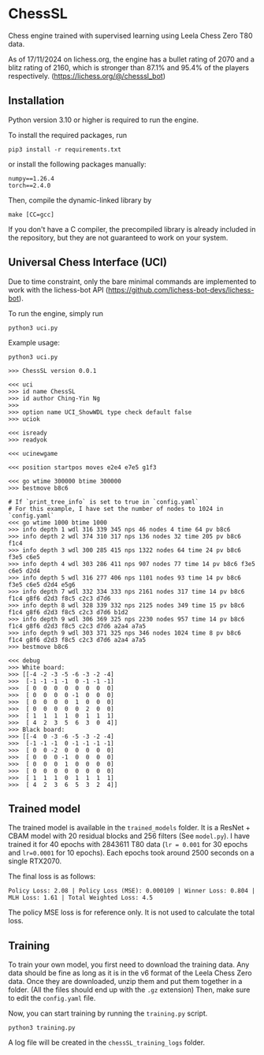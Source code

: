 # ChessSL
Chess engine trained with supervised learning using Leela Chess Zero T80 data.

As of 17/11/2024 on lichess.org, the engine has a bullet rating of 2070 and a blitz rating of 2160, which is stronger than 87.1% and 95.4% of the players respectively.
(https://lichess.org/@/chesssl_bot) 

## Installation
Python version 3.10 or higher is required to run the engine.

To install the required packages, run
```
pip3 install -r requirements.txt
```
or install the following packages manually:
```
numpy==1.26.4
torch==2.4.0
```
Then, compile the dynamic-linked library by 
```
make [CC=gcc]
```
If you don't have a C compiler, the precompiled library is already included in the repository,
but they are not guaranteed to work on your system.

## Universal Chess Interface (UCI)
Due to time constraint, only the bare minimal commands are implemented to work with the lichess-bot API (https://github.com/lichess-bot-devs/lichess-bot).

To run the engine, simply run
```
python3 uci.py
```

Example usage:
```
python3 uci.py

>>> ChessSL version 0.0.1

<<< uci
>>> id name ChessSL
>>> id author Ching-Yin Ng
>>>
>>> option name UCI_ShowWDL type check default false
>>> uciok

<<< isready
>>> readyok

<<< ucinewgame

<<< position startpos moves e2e4 e7e5 g1f3

<<< go wtime 300000 btime 300000 
>>> bestmove b8c6

# If `print_tree_info` is set to true in `config.yaml`
# For this example, I have set the number of nodes to 1024 in `config.yaml`
<<< go wtime 1000 btime 1000 
>>> info depth 1 wdl 316 339 345 nps 46 nodes 4 time 64 pv b8c6 
>>> info depth 2 wdl 374 310 317 nps 136 nodes 32 time 205 pv b8c6 f1c4 
>>> info depth 3 wdl 300 285 415 nps 1322 nodes 64 time 24 pv b8c6 f3e5 c6e5 
>>> info depth 4 wdl 303 286 411 nps 907 nodes 77 time 14 pv b8c6 f3e5 c6e5 d2d4 
>>> info depth 5 wdl 316 277 406 nps 1101 nodes 93 time 14 pv b8c6 f3e5 c6e5 d2d4 e5g6 
>>> info depth 7 wdl 332 334 333 nps 2161 nodes 317 time 14 pv b8c6 f1c4 g8f6 d2d3 f8c5 c2c3 d7d6 
>>> info depth 8 wdl 328 339 332 nps 2125 nodes 349 time 15 pv b8c6 f1c4 g8f6 d2d3 f8c5 c2c3 d7d6 b1d2 
>>> info depth 9 wdl 306 369 325 nps 2230 nodes 957 time 14 pv b8c6 f1c4 g8f6 d2d3 f8c5 c2c3 d7d6 a2a4 a7a5 
>>> info depth 9 wdl 303 371 325 nps 346 nodes 1024 time 8 pv b8c6 f1c4 g8f6 d2d3 f8c5 c2c3 d7d6 a2a4 a7a5 
>>> bestmove b8c6

<<< debug
>>> White board:
>>> [[-4 -2 -3 -5 -6 -3 -2 -4]
>>>  [-1 -1 -1 -1  0 -1 -1 -1]
>>>  [ 0  0  0  0  0  0  0  0]
>>>  [ 0  0  0  0 -1  0  0  0]
>>>  [ 0  0  0  0  1  0  0  0]
>>>  [ 0  0  0  0  0  2  0  0]
>>>  [ 1  1  1  1  0  1  1  1]
>>>  [ 4  2  3  5  6  3  0  4]]
>>> Black board:
>>> [[-4  0 -3 -6 -5 -3 -2 -4]
>>>  [-1 -1 -1  0 -1 -1 -1 -1]
>>>  [ 0  0 -2  0  0  0  0  0]
>>>  [ 0  0  0 -1  0  0  0  0]
>>>  [ 0  0  0  1  0  0  0  0]
>>>  [ 0  0  0  0  0  0  0  0]
>>>  [ 1  1  1  0  1  1  1  1]
>>>  [ 4  2  3  6  5  3  2  4]]
```


## Trained model
The trained model is available in the `trained_models` folder.
It is a ResNet + CBAM model with 20 residual blocks and 256 filters (See `model.py`).
I have trained it for 40 epochs with 2843611 T80 data (`lr = 0.001` for 30 epochs and `lr=0.0001` for 10 epochs). Each epochs took around 2500 seconds on a single RTX2070.

The final loss is as follows:
```
Policy Loss: 2.08 | Policy Loss (MSE): 0.000109 | Winner Loss: 0.804 | MLH Loss: 1.61 | Total Weighted Loss: 4.5
```
The policy MSE loss is for reference only. It is not used to calculate the total loss.

## Training
To train your own model, you first need to download the training data. Any data should be fine as long as it is in the v6 format of the Leela Chess Zero data. 
Once they are downloaded, unzip them and put them together in a folder. (All the files should end up with the `.gz` extension)
Then, make sure to edit the `config.yaml` file.

Now, you can start training by running the `training.py` script.
```
python3 training.py
```
A log file will be created in the `chessSL_training_logs` folder.